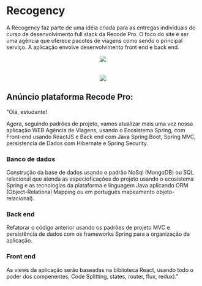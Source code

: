 # Recogency
A Recogency faz parte de uma idéia criada para as entregas individuais do curso de desenvolvimento full stack da Recode Pro. O foco do site é ser uma agência que oferece pacotes de viagens como sendo o principal serviço.
A aplicação envolve desenvolvimento front end e back end.

<div align="center">
  <img src="https://res.cloudinary.com/srcmilena/image/upload/v1648759111/v2_v3_recogency_destinos_ghenpf.jpg"/>
  </br></br></br>
  <img src="https://res.cloudinary.com/srcmilena/image/upload/v1648759111/v2_v3_recogency_contato_oafm2y.jpg"/>
</div>

## Anúncio plataforma Recode Pro:
"Olá, estudante!

Agora, seguindo padrões de projeto, vamos atualizar mais uma vez nossa aplicação WEB Agência de Viagens, usando o Ecosistema Spring, com Front-end usando ReactJS e Back end com Java Spring Boot, Spring MVC, persistencia de Dados com Hibernate e Spring Security. 

### Banco de dados  
Construção da base de dados usando o padrão NoSql (MongoDB) ou SQL relacional que atenda as especioficações do projeto usando o ecosistema Spring e as tecnologias da plataforma e linguagem Java aplicando ORM (Object-Relational Mapping ou em português mapeamento objeto-relacional).  

### Back end  
Refatorar o código anterior usando os padrões de projeto MVC e persistência de dados com os frameworks Spring para a organização da aplicação. 

### Front end 
As views da aplicação serão baseadas na biblioteca React, usando todo o poder dos compenentes, Code Splitting, states, router, flux, redux)."

